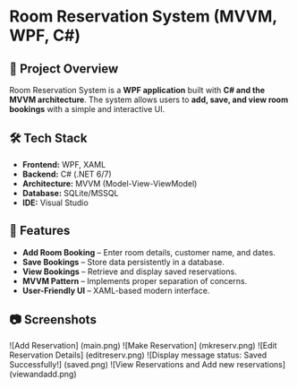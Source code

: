 # Room Reservation System (MVVM, WPF, C#)

## 📌 Project Overview
Room Reservation System is a **WPF application** built with **C# and the MVVM architecture**. The system allows users to **add, save, and view room bookings** with a simple and interactive UI.

## 🛠️ Tech Stack
- **Frontend:** WPF, XAML
- **Backend:** C# (.NET 6/7)
- **Architecture:** MVVM (Model-View-ViewModel)
- **Database:** SQLite/MSSQL
- **IDE:** Visual Studio

## 🚀 Features
- **Add Room Booking** – Enter room details, customer name, and dates.
- **Save Bookings** – Store data persistently in a database.
- **View Bookings** – Retrieve and display saved reservations.
- **MVVM Pattern** – Implements proper separation of concerns.
- **User-Friendly UI** – XAML-based modern interface.

## 📷 Screenshots
![Add Reservation] (main.png)
![Make Reservation] (mkreserv.png)
![Edit Reservation Details] (editreserv.png)
![Display message status: Saved Successfully!] (saved.png)
![View Reservations and Add new reservations] (viewandadd.png)
